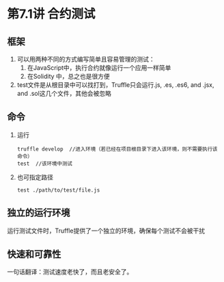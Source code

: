 # 第7.1讲 合约测试  
## 框架
1. 可以用两种不同的方式编写简单且容易管理的测试：
    1. 在JavaScript中，执行合约就像运行一个应用一样简单
    2. 在Solidity 中，总之也是很方便
2. test文件是从根目录中可以找打到，Truffle只会运行.js, .es, .es6, and .jsx, and .sol这几个文件，其他会被忽略
## 命令
1. 运行  
    ```
    truffle develop  //进入环境（若已经在项目根目录下进入该环境，则不需要执行该命令）
    test  //该环境中测试
    ```
2. 也可指定路径  
    ```
    test ./path/to/test/file.js
    ```  
## 独立的运行环境
运行测试文件时，Truffle提供了一个独立的环境，确保每个测试不会被干扰
## 快速和可靠性
一句话翻译：测试速度老快了，而且老安全了。  
